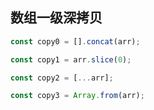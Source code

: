 ## 数组一级深拷贝

```javascript
const copy0 = [].concat(arr);

const copy1 = arr.slice(0);

const copy2 = [...arr];

const copy3 = Array.from(arr);
```   